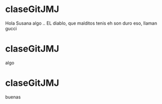 # claseGitJMJ

Hola Susana
algo
..
EL diablo, que malditos tenis
eh son duro eso, llaman gucci
# claseGitJMJ

algo
# claseGitJMJ

buenas
